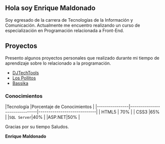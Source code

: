 
## Hola soy Enrique Maldonado

Soy egresado de la carrera de Tecnologías de la Información y Comunicación. Actualmente me encuentro realizando un curso de especialización en Programación relacionada a Front-End.

## Proyectos

Presento algunos proyectos personales que realizado durante mi tiempo de aprendizaje sobre lo relacionado a la programación.

 - [DJTechTools](https://djtechtools.com)
 - [Los Pollitos](https://pollitosbrasas.pe)
 - [Bassika](https://bassika.pe)

 ### Conocimientos

|Tecnología      |Porcentaje de Conocimientos |
|----------------|-------------------------------|-----------------------------|
| HTML5      |  70%   |
|   CSS3     |65%      |
|`SQL Server`|40% |
|ASP.NET|50% |

Gracias por su tiempo
Saludos.

**Enrique Maldonado**
